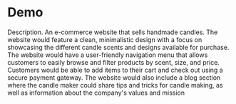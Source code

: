 # Demo

Description.
An e-commerce website that sells handmade candles. The website would feature a clean, minimalistic design with a focus on showcasing the different candle scents and designs available for purchase. The website would have a user-friendly navigation menu that allows customers to easily browse and filter products by scent, size, and price. Customers would be able to add items to their cart and check out using a secure payment gateway. The website would also include a blog section where the candle maker could share tips and tricks for candle making, as well as information about the company's values and mission

